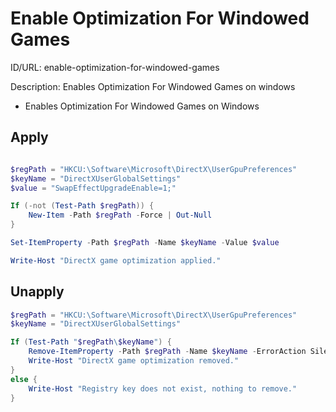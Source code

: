 # Enable Optimization For Windowed Games
ID/URL: enable-optimization-for-windowed-games

Description: Enables Optimization For Windowed Games on windows

- Enables Optimization For Windowed Games on Windows



## Apply
```powershell

$regPath = "HKCU:\Software\Microsoft\DirectX\UserGpuPreferences"
$keyName = "DirectXUserGlobalSettings"
$value = "SwapEffectUpgradeEnable=1;"

If (-not (Test-Path $regPath)) {
    New-Item -Path $regPath -Force | Out-Null
}

Set-ItemProperty -Path $regPath -Name $keyName -Value $value

Write-Host "DirectX game optimization applied."

```

## Unapply
```powershell
$regPath = "HKCU:\Software\Microsoft\DirectX\UserGpuPreferences"
$keyName = "DirectXUserGlobalSettings"

If (Test-Path "$regPath\$keyName") {
    Remove-ItemProperty -Path $regPath -Name $keyName -ErrorAction SilentlyContinue
    Write-Host "DirectX game optimization removed."
}
else {
    Write-Host "Registry key does not exist, nothing to remove."
}

```
